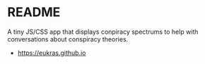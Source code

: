 # README

A tiny JS/CSS app that displays conpiracy spectrums to help with conversations
about conspiracy theories.

* https://eukras.github.io
